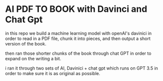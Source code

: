 # AI PDF TO BOOK with Davinci and Chat Gpt

in this repo we build a machine learning model with openAI's davinici in order to read in a PDF file, chunk it into pieces, and then output a short version of the book. 

then ran those shorter chunks of the book through chat GPT in order to expand on the writing a bit.

i ran it through two sets of AI, Davinici + chat gpt which runs on GPT 3.5 in order to make sure it is as original as possible.